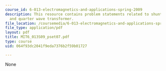 ```yaml
---
course_id: 6-013-electromagnetics-and-applications-spring-2009
description: This resource contains problem statements related to shunting, impedance,
  and quarter wave transformer.
file_location: /coursemedia/6-013-electromagnetics-and-applications-spring-2009/064f93dc2041f9eda7376b2f59b01727_MIT6_013S09_pset07.pdf
file_type: application/pdf
layout: pdf
title: MIT6_013S09_pset07.pdf
type: course
uid: 064f93dc2041f9eda7376b2f59b01727

---
```

None